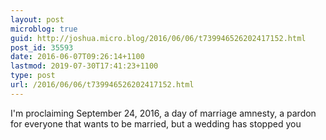 ```yaml
---
layout: post
microblog: true
guid: http://joshua.micro.blog/2016/06/06/t739946526202417152.html
post_id: 35593
date: 2016-06-07T09:26:14+1100
lastmod: 2019-07-30T17:41:23+1100
type: post
url: /2016/06/06/t739946526202417152.html
---
```

I'm proclaiming September 24, 2016, a day of marriage amnesty, a pardon for everyone that wants to be married, but a wedding has stopped you
